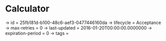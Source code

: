 # Calculator

-> id = 25fb181d-b100-48c6-aef3-0477446160da
-> lifecycle = Acceptance
-> max-retries = 0
-> last-updated = 2016-01-20T00:00:00.0000000
-> expiration-period = 0
-> tags = 
